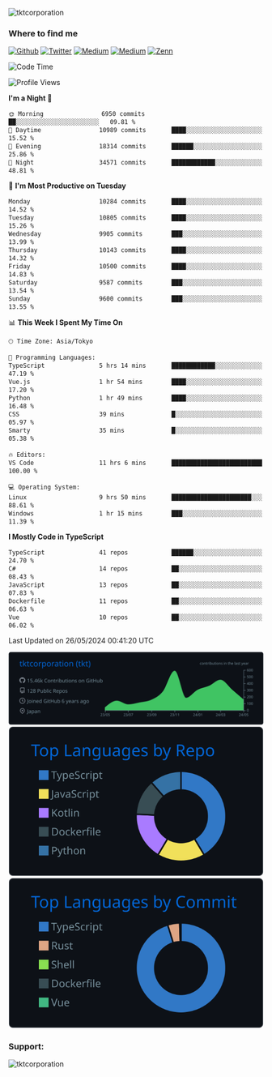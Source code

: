 <p align="left"> <img src="https://komarev.com/ghpvc/?username=tktcorporation&label=Profile%20views&color=0e75b6&style=flat" alt="tktcorporation" /> </p>

<h3>Where to find me</h3>
<p>
<a href="https://github.com/tktcorporation" target="_blank"><img alt="Github" src="https://img.shields.io/badge/GitHub-%2312100E.svg?&style=for-the-badge&logo=Github&logoColor=white" /></a>
<a href="https://twitter.com/tktcorporation" target="_blank"><img alt="Twitter" src="https://img.shields.io/badge/twitter-%231DA1F2.svg?&style=for-the-badge&logo=twitter&logoColor=white" /></a>
<a href="https://www.linkedin.com/in/tktcorporation" target="_blank"><img alt="Medium" src="https://img.shields.io/badge/linkdin-0a66c2.svg?&style=for-the-badge&logo=linkedin&logoColor=white" /></a>
<a href="https://qiita.com/tktcorporation" target="_blank"><img alt="Medium" src="https://img.shields.io/badge/qiita-55C500.svg?&style=for-the-badge&logo=qiita&logoColor=white" /></a>
<a href="https://zenn.dev/tktcorporation" target="_blank"><img alt="Zenn" src="https://img.shields.io/badge/Zenn-3EA8FF.svg?&style=for-the-badge&logo=Zenn&logoColor=white" /></a>
</p>
  
<!--START_SECTION:waka-->
![Code Time](http://img.shields.io/badge/Code%20Time-1%2C552%20hrs%2025%20mins-blue)

![Profile Views](http://img.shields.io/badge/Profile%20Views-1-blue)

**I'm a Night 🦉** 

```text
🌞 Morning                6950 commits        ██░░░░░░░░░░░░░░░░░░░░░░░   09.81 % 
🌆 Daytime                10989 commits       ████░░░░░░░░░░░░░░░░░░░░░   15.52 % 
🌃 Evening                18314 commits       ██████░░░░░░░░░░░░░░░░░░░   25.86 % 
🌙 Night                  34571 commits       ████████████░░░░░░░░░░░░░   48.81 % 
```
📅 **I'm Most Productive on Tuesday** 

```text
Monday                   10284 commits       ████░░░░░░░░░░░░░░░░░░░░░   14.52 % 
Tuesday                  10805 commits       ████░░░░░░░░░░░░░░░░░░░░░   15.26 % 
Wednesday                9905 commits        ███░░░░░░░░░░░░░░░░░░░░░░   13.99 % 
Thursday                 10143 commits       ████░░░░░░░░░░░░░░░░░░░░░   14.32 % 
Friday                   10500 commits       ████░░░░░░░░░░░░░░░░░░░░░   14.83 % 
Saturday                 9587 commits        ███░░░░░░░░░░░░░░░░░░░░░░   13.54 % 
Sunday                   9600 commits        ███░░░░░░░░░░░░░░░░░░░░░░   13.55 % 
```


📊 **This Week I Spent My Time On** 

```text
🕑︎ Time Zone: Asia/Tokyo

💬 Programming Languages: 
TypeScript               5 hrs 14 mins       ████████████░░░░░░░░░░░░░   47.19 % 
Vue.js                   1 hr 54 mins        ████░░░░░░░░░░░░░░░░░░░░░   17.20 % 
Python                   1 hr 49 mins        ████░░░░░░░░░░░░░░░░░░░░░   16.48 % 
CSS                      39 mins             █░░░░░░░░░░░░░░░░░░░░░░░░   05.97 % 
Smarty                   35 mins             █░░░░░░░░░░░░░░░░░░░░░░░░   05.38 % 

🔥 Editors: 
VS Code                  11 hrs 6 mins       █████████████████████████   100.00 % 

💻 Operating System: 
Linux                    9 hrs 50 mins       ██████████████████████░░░   88.61 % 
Windows                  1 hr 15 mins        ███░░░░░░░░░░░░░░░░░░░░░░   11.39 % 
```

**I Mostly Code in TypeScript** 

```text
TypeScript               41 repos            ██████░░░░░░░░░░░░░░░░░░░   24.70 % 
C#                       14 repos            ██░░░░░░░░░░░░░░░░░░░░░░░   08.43 % 
JavaScript               13 repos            ██░░░░░░░░░░░░░░░░░░░░░░░   07.83 % 
Dockerfile               11 repos            ██░░░░░░░░░░░░░░░░░░░░░░░   06.63 % 
Vue                      10 repos            ██░░░░░░░░░░░░░░░░░░░░░░░   06.02 % 
```




 Last Updated on 26/05/2024 00:41:20 UTC
<!--END_SECTION:waka-->

[![](https://raw.githubusercontent.com/tktcorporation/tktcorporation/master/profile-summary-card-output/github_dark/0-profile-details.svg)](https://github.com/vn7n24fzkq/github-profile-summary-cards)
[![](https://raw.githubusercontent.com/tktcorporation/tktcorporation/master/profile-summary-card-output/github_dark/1-repos-per-language.svg)](https://github.com/vn7n24fzkq/github-profile-summary-cards) [![](https://raw.githubusercontent.com/tktcorporation/tktcorporation/master/profile-summary-card-output/github_dark/2-most-commit-language.svg)](https://github.com/vn7n24fzkq/github-profile-summary-cards)

<h3 align="left">Support:</h3>
<p><a href="https://www.buymeacoffee.com/tktcorporation"> <img align="left" src="https://cdn.buymeacoffee.com/buttons/v2/default-yellow.png" height="50" width="210" alt="tktcorporation" /></a></p><br><br>
